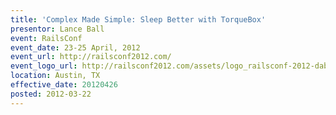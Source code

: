 ```yaml
---
title: 'Complex Made Simple: Sleep Better with TorqueBox'
presentor: Lance Ball
event: RailsConf
event_date: 23-25 April, 2012
event_url: http://railsconf2012.com/
event_logo_url: http://railsconf2012.com/assets/logo_railsconf-2012-dab1695222437010c9e3b063720835e4.png
location: Austin, TX
effective_date: 20120426
posted: 2012-03-22
---
```

